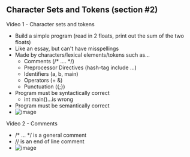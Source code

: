 ## Character Sets and Tokens (section #2)

Video 1 - Character sets and tokens
- Build a simple program (read in 2 floats, print out the sum of the two floats)
- Like an essay, but can't have misspellings
- Made by characters/lexical elements/tokens such as...
  - Comments (/* .... */)
  - Preprocessor Directives (hash-tag include ...)
  - Identifiers (a, b, main)
  - Operators (+ &)
  - Punctuation ({;})
- Program must be syntactically correct
  - int main()...is wrong
- Program must be semantically correct
- ![image](https://github.com/user-attachments/assets/5d59c705-ae69-45e6-b66e-bbca6d151222)

Video 2 - Comments
- /* ... */ is a general comment
- // is an end of line comment
- ![image](https://github.com/user-attachments/assets/0911d1be-63c8-4a6f-a35e-54cb79526aa4)

